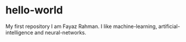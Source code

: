# hello-world
My first repository
I am Fayaz Rahman.
I like machine-learning, artificial-intelligence and neural-networks.
